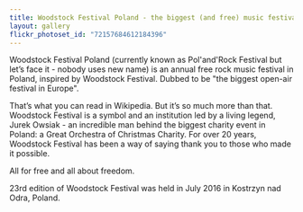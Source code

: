 ```yaml
---
title: Woodstock Festival Poland - the biggest (and free) music festival in Europe 
layout: gallery
flickr_photoset_id: "72157684612184396"
---
```

Woodstock Festival Poland (currently known as Pol'and'Rock Festival but let’s face it - nobody uses new name) is an annual free rock music festival in Poland, inspired by Woodstock Festival. Dubbed to be "the biggest open-air festival in Europe".

That’s what you can read in Wikipedia. But it’s so much more than that. Woodstock Festival is a symbol and an institution led by a living legend, Jurek Owsiak - an incredible man behind the biggest charity event in Poland: a  Great Orchestra of Christmas Charity. For over 20 years, Woodstock Festival has been a way of saying thank you to those who made it possible. 

All for free and all about freedom. 

23rd edition of Woodstock Festival was held in July 2016 in Kostrzyn nad Odra, Poland. 

